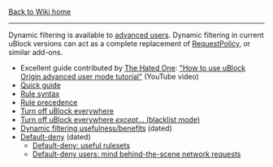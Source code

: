 [Back to Wiki home](./)

***

Dynamic filtering is available to [advanced users](./Advanced-user-features). Dynamic filtering in current uBlock versions can act as a complete replacement of [RequestPolicy](https://addons.mozilla.org/firefox/addon/requestpolicy/), or similar add-ons.

- Excellent guide contributed by [The Hated One](https://www.youtube.com/channel/UCjr2bPAyPV7t35MvcgT3W8Q): ["How to use uBlock Origin advanced user mode tutorial"](https://www.youtube.com/watch?v=2lisQQmWQkY) (YouTube video)
- [Quick guide](./Dynamic-filtering:-quick-guide)
- [Rule syntax](./Dynamic-filtering:-rule-syntax)
- [Rule precedence](./Dynamic-filtering:-precedence)
- [Turn off uBlock everywhere](./Dynamic-filtering:-turn-off-uBlock-everywhere)
- [Turn off uBlock everywhere _except_... (blacklist mode)](./Dynamic-filtering:-turn-off-uBlock-everywhere-except)
- [Dynamic filtering usefulness/benefits](./Dynamic-filtering---examples) (dated)
- [Default-deny](./Dynamic-filtering:-default-deny) (dated)
    - [Default-deny: useful rulesets](./Dynamic-filtering:-default-deny:-useful-rulesets)
    - [Default-deny users: mind behind-the-scene network requests](./Behind-the-scene-network-requests)

